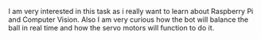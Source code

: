 I am very interested in this task as i really want to learn about Raspberry Pi and Computer Vision. Also I am very curious how the bot will balance the ball in real time and how the servo motors will function to do it.
